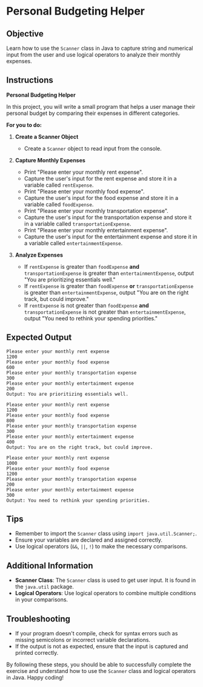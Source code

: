 # Personal Budgeting Helper

## Objective
Learn how to use the `Scanner` class in Java to capture string and numerical input from the user and use logical operators to analyze their monthly expenses.

## Instructions

**Personal Budgeting Helper**

In this project, you will write a small program that helps a user manage their personal budget by comparing their expenses in different categories.

**For you to do:**

1. **Create a Scanner Object**
   - Create a `Scanner` object to read input from the console.

2. **Capture Monthly Expenses**
   - Print "Please enter your monthly rent expense".
   - Capture the user's input for the rent expense and store it in a variable called `rentExpense`.
   - Print "Please enter your monthly food expense".
   - Capture the user's input for the food expense and store it in a variable called `foodExpense`.
   - Print "Please enter your monthly transportation expense".
   - Capture the user's input for the transportation expense and store it in a variable called `transportationExpense`.
   - Print "Please enter your monthly entertainment expense".
   - Capture the user's input for the entertainment expense and store it in a variable called `entertainmentExpense`.

3. **Analyze Expenses**
   - If `rentExpense` is greater than `foodExpense` **and** `transportationExpense` is greater than `entertainmentExpense`, output "You are prioritizing essentials well."
   - If `rentExpense` is greater than `foodExpense` **or** `transportationExpense` is greater than `entertainmentExpense`, output "You are on the right track, but could improve."
   - If `rentExpense` is not greater than `foodExpense` **and** `transportationExpense` is not greater than `entertainmentExpense`, output "You need to rethink your spending priorities."

## Expected Output
```
Please enter your monthly rent expense
1200
Please enter your monthly food expense
600
Please enter your monthly transportation expense
300
Please enter your monthly entertainment expense
200
Output: You are prioritizing essentials well.
```

```
Please enter your monthly rent expense
1200
Please enter your monthly food expense
800
Please enter your monthly transportation expense
300
Please enter your monthly entertainment expense
400
Output: You are on the right track, but could improve.
```

```
Please enter your monthly rent expense
1000
Please enter your monthly food expense
1200
Please enter your monthly transportation expense
200
Please enter your monthly entertainment expense
300
Output: You need to rethink your spending priorities.
```

## Tips
- Remember to import the `Scanner` class using `import java.util.Scanner;`.
- Ensure your variables are declared and assigned correctly.
- Use logical operators (`&&`, `||`, `!`) to make the necessary comparisons.

## Additional Information
- **Scanner Class**: The `Scanner` class is used to get user input. It is found in the `java.util` package.
- **Logical Operators**: Use logical operators to combine multiple conditions in your comparisons.

## Troubleshooting
- If your program doesn't compile, check for syntax errors such as missing semicolons or incorrect variable declarations.
- If the output is not as expected, ensure that the input is captured and printed correctly.

By following these steps, you should be able to successfully complete the exercise and understand how to use the `Scanner` class and logical operators in Java. Happy coding!
